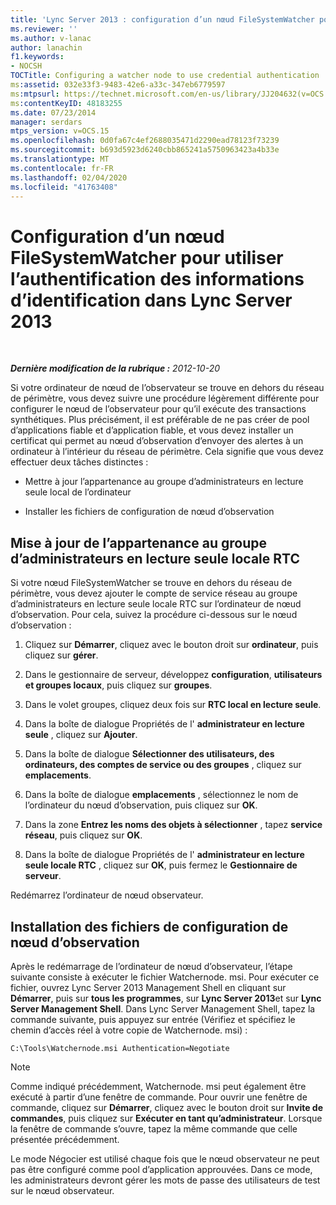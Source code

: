 ```yaml
---
title: 'Lync Server 2013 : configuration d’un nœud FileSystemWatcher pour utiliser l’authentification des informations d’identification'
ms.reviewer: ''
ms.author: v-lanac
author: lanachin
f1.keywords:
- NOCSH
TOCTitle: Configuring a watcher node to use credential authentication
ms:assetid: 032e33f3-9483-42e6-a33c-347eb6779597
ms:mtpsurl: https://technet.microsoft.com/en-us/library/JJ204632(v=OCS.15)
ms:contentKeyID: 48183255
ms.date: 07/23/2014
manager: serdars
mtps_version: v=OCS.15
ms.openlocfilehash: 0d0fa67c4ef2688035471d2290ead78123f73239
ms.sourcegitcommit: b693d5923d6240cbb865241a5750963423a4b33e
ms.translationtype: MT
ms.contentlocale: fr-FR
ms.lasthandoff: 02/04/2020
ms.locfileid: "41763408"
---
```

<div data-xmlns="http://www.w3.org/1999/xhtml">

<div class="topic" data-xmlns="http://www.w3.org/1999/xhtml" data-msxsl="urn:schemas-microsoft-com:xslt" data-cs="http://msdn.microsoft.com/en-us/">

<div data-asp="http://msdn2.microsoft.com/asp">

# <a name="configuring-a-watcher-node-to-use-credential-authentication-in-lync-server-2013"></a>Configuration d’un nœud FileSystemWatcher pour utiliser l’authentification des informations d’identification dans Lync Server 2013

</div>

<div id="mainSection">

<div id="mainBody">

<span> </span>

_**Dernière modification de la rubrique :** 2012-10-20_

Si votre ordinateur de nœud de l’observateur se trouve en dehors du réseau de périmètre, vous devez suivre une procédure légèrement différente pour configurer le nœud de l’observateur pour qu’il exécute des transactions synthétiques. Plus précisément, il est préférable de ne pas créer de pool d’applications fiable et d’application fiable, et vous devez installer un certificat qui permet au nœud d’observation d’envoyer des alertes à un ordinateur à l’intérieur du réseau de périmètre. Cela signifie que vous devez effectuer deux tâches distinctes :

  - Mettre à jour l’appartenance au groupe d’administrateurs en lecture seule local de l’ordinateur

  - Installer les fichiers de configuration de nœud d’observation

<div>

## <a name="updating-membership-in-the-rtc-local-read-only-administrators-group"></a>Mise à jour de l’appartenance au groupe d’administrateurs en lecture seule locale RTC

Si votre nœud FileSystemWatcher se trouve en dehors du réseau de périmètre, vous devez ajouter le compte de service réseau au groupe d’administrateurs en lecture seule locale RTC sur l’ordinateur de nœud d’observation. Pour cela, suivez la procédure ci-dessous sur le nœud d’observation :

1.  Cliquez sur **Démarrer**, cliquez avec le bouton droit sur **ordinateur**, puis cliquez sur **gérer**.

2.  Dans le gestionnaire de serveur, développez **configuration**, **utilisateurs et groupes locaux**, puis cliquez sur **groupes**.

3.  Dans le volet groupes, cliquez deux fois sur **RTC local en lecture seule**.

4.  Dans la boîte de dialogue Propriétés de l' **administrateur en lecture seule** , cliquez sur **Ajouter**.

5.  Dans la boîte de dialogue **Sélectionner des utilisateurs, des ordinateurs, des comptes de service ou des groupes** , cliquez sur **emplacements**.

6.  Dans la boîte de dialogue **emplacements** , sélectionnez le nom de l’ordinateur du nœud d’observation, puis cliquez sur **OK**.

7.  Dans la zone **Entrez les noms des objets à sélectionner** , tapez **service réseau**, puis cliquez sur **OK**.

8.  Dans la boîte de dialogue Propriétés de l' **administrateur en lecture seule locale RTC** , cliquez sur **OK**, puis fermez le **Gestionnaire de serveur**.

Redémarrez l’ordinateur de nœud observateur.

</div>

<div>

## <a name="installing-the-watcher-node-configuration-files"></a>Installation des fichiers de configuration de nœud d’observation

Après le redémarrage de l’ordinateur de nœud d’observateur, l’étape suivante consiste à exécuter le fichier Watchernode. msi. Pour exécuter ce fichier, ouvrez Lync Server 2013 Management Shell en cliquant sur **Démarrer**, puis sur **tous les programmes**, sur **Lync Server 2013**et sur **Lync Server Management Shell**. Dans Lync Server Management Shell, tapez la commande suivante, puis appuyez sur entrée (Vérifiez et spécifiez le chemin d’accès réel à votre copie de Watchernode. msi) :

    C:\Tools\Watchernode.msi Authentication=Negotiate

<div>


> [!NOTE]  
> Comme indiqué précédemment, Watchernode. msi peut également être exécuté à partir d’une fenêtre de commande. Pour ouvrir une fenêtre de commande, cliquez sur <STRONG>Démarrer</STRONG>, cliquez avec le bouton droit sur <STRONG>Invite de commandes</STRONG>, puis cliquez sur <STRONG>Exécuter en tant qu’administrateur</STRONG>. Lorsque la fenêtre de commande s’ouvre, tapez la même commande que celle présentée précédemment.



</div>

Le mode Négocier est utilisé chaque fois que le nœud observateur ne peut pas être configuré comme pool d’application approuvées. Dans ce mode, les administrateurs devront gérer les mots de passe des utilisateurs de test sur le nœud observateur.

</div>

</div>

<span> </span>

</div>

</div>

</div>

